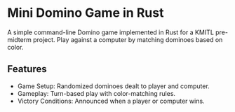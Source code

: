 # Mini Domino Game in Rust
A simple command-line Domino game implemented in Rust for a KMITL pre-midterm project. Play against a computer by matching dominoes based on color.

## Features
- Game Setup: Randomized dominoes dealt to player and computer.
- Gameplay: Turn-based play with color-matching rules.
- Victory Conditions: Announced when a player or computer wins.
